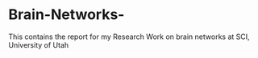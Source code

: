 # Brain-Networks-
This contains the report for my Research Work on brain networks at SCI, University of Utah

